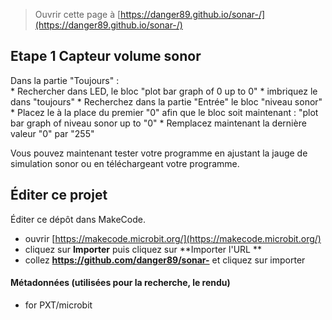 
> Ouvrir cette page à [https://danger89.github.io/sonar-/](https://danger89.github.io/sonar-/)

## Etape 1 Capteur volume sonor 

Dans la partie "Toujours" :     
    * Rechercher dans LED, le bloc "plot bar graph of 0 up to 0" 
    * imbriquez le dans "toujours"
    * Recherchez dans la partie "Entrée" le bloc "niveau sonor"
    * Placez le à la place du premier "0" afin que le bloc soit maintenant : "plot bar graph of niveau sonor up to "0"
    * Remplacez maintenant la dernière valeur "0" par "255"

Vous pouvez maintenant tester votre programme en ajustant la jauge de simulation sonor 
ou en téléchargeant votre programme. 


## Éditer ce projet

Éditer ce dépôt dans MakeCode.

* ouvrir [https://makecode.microbit.org/](https://makecode.microbit.org/)
* cliquez sur **Importer** puis cliquez sur **Importer l'URL **
* collez **https://github.com/danger89/sonar-** et cliquez sur importer





#### Métadonnées (utilisées pour la recherche, le rendu)

* for PXT/microbit
<script src="https://makecode.com/gh-pages-embed.js"></script><script>makeCodeRender("{{ site.makecode.home_url }}", "{{ site.github.owner_name }}/{{ site.github.repository_name }}");</script>
